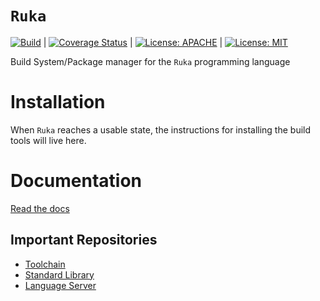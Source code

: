 # `Ruka`
[![Build](https://github.com/ruka-lang/ruka/actions/workflows/build.yml/badge.svg?branch=main)](https://github.com/ruka-lang/ruka/actions/workflows/build.yml) |
[![Coverage Status](https://coveralls.io/repos/github/ruka-lang/ruka/badge.svg)](https://coveralls.io/github/ruka-lang/ruka) |
[![License: APACHE](https://img.shields.io/badge/License-Apache_2.0-blue.svg)](https://opensource.org/licenses/Apache-2.0) |
[![License: MIT](https://img.shields.io/badge/License-MIT-yellow.svg)](https://opensource.org/licenses/MIT)

Build System/Package manager for the `Ruka` programming language

# Installation
When `Ruka` reaches a usable state, the instructions for installing the build tools will live here.

# Documentation

[Read the docs](https://www.ruka-lang.org)

## Important Repositories
- [Toolchain](https://www.github.com/ruka-lang/rukaup)
- [Standard Library](https://www.github.com/ruka-lang/ruka-std)
- [Language Server](https://www.github.com/ruka-lang/ruka-ls)
